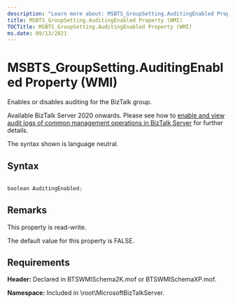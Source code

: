 ```yaml
---
description: "Learn more about: MSBTS_GroupSetting.AuditingEnabled Property (WMI)"
title: MSBTS_GroupSetting.AuditingEnabled Property (WMI)
TOCTitle: MSBTS_GroupSetting.AuditingEnabled Property (WMI)
ms.date: 09/13/2021
---
```


# MSBTS\_GroupSetting.AuditingEnabled Property (WMI)

 

Enables or disables auditing for the BizTalk group. 

Available BizTalk Server 2020 onwards. Please see how to [enable and view audit logs of common management operations in BizTalk Server](../audit-management-operations.md) for further details.

The syntax shown is language neutral.

## Syntax

```C#
  
boolean AuditingEnabled;  
```

## Remarks

This property is read-write.

The default value for this property is FALSE.

## Requirements

**Header:** Declared in BTSWMISchema2K.mof or BTSWMISchemaXP.mof.

**Namespace:** Included in \\root\\MicrosoftBizTalkServer.
